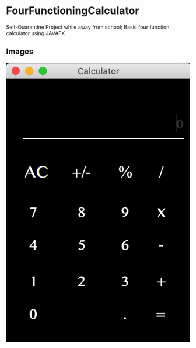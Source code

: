 # FourFunctioningCalculator

Self-Quarantine Project while away from school;
Basic four function calculator using JAVAFX

## Images



![CALCULATOR](src/Images/Interface.png?raw=true "CALCULATOR")

